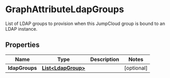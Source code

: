 

# GraphAttributeLdapGroups

List of LDAP groups to provision when this JumpCloud group is bound to an LDAP instance.

## Properties

| Name | Type | Description | Notes |
|------------ | ------------- | ------------- | -------------|
|**ldapGroups** | [**List&lt;LdapGroup&gt;**](LdapGroup.md) |  |  [optional] |



